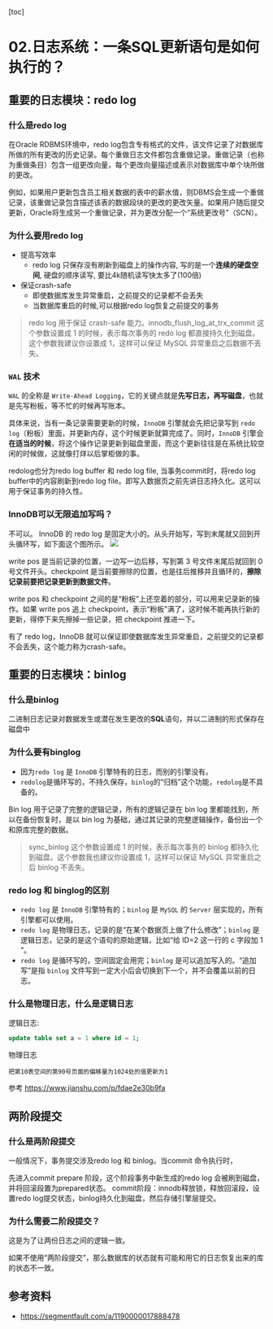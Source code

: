 [toc]
# 02.日志系统：一条SQL更新语句是如何执行的？

## 重要的日志模块：redo log
### 什么是redo log
在Oracle RDBMS环境中，redo log包含专有格式的文件，该文件记录了对数据库所做的所有更改的历史记录。每个重做日志文件都包含重做记录。重做记录（也称为重做条目）包含一组更改向量，每个更改向量描述或表示对数据库中单个块所做的更改。

例如，如果用户更新包含员工相关数据的表中的薪水值，则DBMS会生成一个重做记录，该重做记录包含描述该表的数据段块的更改的更改矢量。如果用户随后提交更新，Oracle将生成另一个重做记录，并为更改分配一个“系统更改号”（SCN）。

### 为什么要用redo log
* 提高写效率
    * redo log 只保存没有刷新到磁盘上的操作内容, 写的是一个**连续的硬盘空间**, 硬盘的顺序读写, 要比4k随机读写快太多了(100倍)
* 保证crash-safe
    * 即使数据库发生异常重启，之前提交的记录都不会丢失
    * 当数据库重启的时候,可以根据redo log恢复之前提交的事务

>redo log 用于保证 crash-safe 能力。innodb_flush_log_at_trx_commit 这个参数设置成 1 的时候，表示每次事务的 redo log 都直接持久化到磁盘。这个参数我建议你设置成 1，这样可以保证 MySQL 异常重启之后数据不丢失。

###  `WAL` 技术
`WAL` 的全称是 `Write-Ahead Logging`，它的关键点就是**先写日志，再写磁盘**，也就是先写粉板，等不忙的时候再写账本。

具体来说，当有一条记录需要更新的时候，`InnoDB` 引擎就会先把记录写到 `redo log`（粉板）里面，并更新内存，这个时候更新就算完成了。同时，`InnoDB` 引擎会**在适当的时候**，将这个操作记录更新到磁盘里面，而这个更新往往是在系统比较空闲的时候做，这就像打烊以后掌柜做的事。


redolog也分为redo log buffer 和 redo log file, 当事务commit时，将redo log buffer中的内容刷新到redo log file。即写入数据页之前先讲日志持久化。这可以用于保证事务的持久性。


### InnoDB可以无限追加写吗？
不可以。
InnoDB 的 redo log 是固定大小的。从头开始写，写到末尾就又回到开头循环写，如下面这个图所示。
![](http://it-learn.oss-cn-beijing.aliyuncs.com/2020/08/10/15970208310652.jpg)

write pos 是当前记录的位置，一边写一边后移，写到第 3 号文件末尾后就回到 0 号文件开头。checkpoint 是当前要擦除的位置，也是往后推移并且循环的，**擦除记录前要把记录更新到数据文件**。

write pos 和 checkpoint 之间的是“粉板”上还空着的部分，可以用来记录新的操作。如果 write pos 追上 checkpoint，表示“粉板”满了，这时候不能再执行新的更新，得停下来先擦掉一些记录，把 checkpoint 推进一下。

有了 redo log，InnoDB 就可以保证即使数据库发生异常重启，之前提交的记录都不会丢失，这个能力称为crash-safe。

## 重要的日志模块：binlog
### 什么是binlog
二进制日志记录对数据发生或潜在发生更改的**SQL**语句，并以二进制的形式保存在磁盘中

### 为什么要有binglog
* 因为`redo log` 是 `InnoDB` 引擎特有的日志，而别的引擎没有。
* `redolog`是循环写的，不持久保存，`binlog`的“归档”这个功能，`redolog`是不具备的。


Bin log 用于记录了完整的逻辑记录，所有的逻辑记录在 bin log 里都能找到，所以在备份恢复时，是以 bin log 为基础，通过其记录的完整逻辑操作，备份出一个和原库完整的数据。

>sync_binlog 这个参数设置成 1 的时候，表示每次事务的 binlog 都持久化到磁盘。这个参数我也建议你设置成 1，这样可以保证 MySQL 异常重启之后 binlog 不丢失。


### redo log 和 binglog的区别
* `redo log` 是 `InnoDB` 引擎特有的；`binlog` 是 `MySQL` 的 `Server` 层实现的，所有引擎都可以使用。
* `redo log` 是物理日志，记录的是“在某个数据页上做了什么修改”；`binlog` 是逻辑日志，记录的是这个语句的原始逻辑，比如“给 ID=2 这一行的 c 字段加 1 ”。
* `redo log` 是循环写的，空间固定会用完；`binlog` 是可以追加写入的。“追加写”是指 `binlog` 文件写到一定大小后会切换到下一个，并不会覆盖以前的日志。

### 什么是物理日志，什么是逻辑日志
逻辑日志:
```sql
update table set a = 1 where id = 1;
```

物理日志
```
把第10表空间的第90号页面的偏移量为1024处的值更新为1
```

参考
https://www.jianshu.com/p/fdae2e30b9fa
## 两阶段提交
### 什么是两阶段提交
一般情况下，事务提交涉及redo log 和 binlog。当commit 命令执行时，

先进入commit prepare 阶段，这个阶段事务中新生成的redo log 会被刷到磁盘，并将回滚段置为prepared状态。
commit阶段：innodb释放锁，释放回滚段，设置redo log提交状态，binlog持久化到磁盘，然后存储引擎层提交。

### 为什么需要二阶段提交？
这是为了让两份日志之间的逻辑一致。

如果不使用“两阶段提交”，那么数据库的状态就有可能和用它的日志恢复出来的库的状态不一致。

## 参考资料
* https://segmentfault.com/a/1190000017888478
